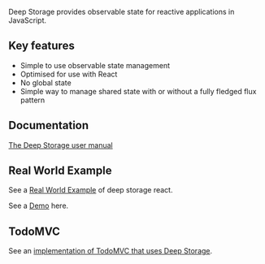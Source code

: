 Deep Storage provides observable state for reactive applications in JavaScript.

## Key features

* Simple to use observable state management
* Optimised for use with React
* No global state
* Simple way to manage shared state with or without a fully fledged flux pattern

## Documentation

[The Deep Storage user manual](https://deep-storage.gitbooks.io/deep-storage/content/)

## Real World Example

See a [Real World Example](https://github.com/deep-storage/examples/tree/master/react-saas) of
deep storage react.

See a [Demo](http://react-saas.surge.sh/) here.

## TodoMVC

See an [implementation of TodoMVC that uses Deep Storage](https://github.com/deep-storage/examples/tree/master/react-todomvc).